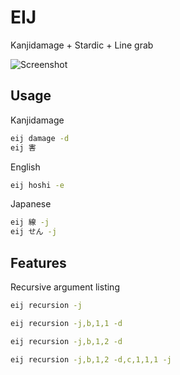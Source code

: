 EIJ
==
Kanjidamage + Stardic + Line grab

![Screenshot](https://raw.github.com/jollywho/eij/master/screenshot.png)

Usage
--
Kanjidamage
```sh
eij damage -d
eij 害
```

English
```sh
eij hoshi -e
```

Japanese
```sh
eij 線 -j
eij せん -j
```

Features
--
Recursive argument listing
```sh
eij recursion -j

eij recursion -j,b,1,1 -d

eij recursion -j,b,1,2 -d

eij recursion -j,b,1,2 -d,c,1,1,1 -j
```
